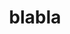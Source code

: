 ---
layout: default
title: blabla
nav_order: 1
description: 
grand_parent: Draw what your mess looks like to you
parent: Draw1

---